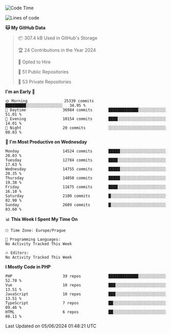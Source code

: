 <!--START_SECTION:waka-->
![Code Time](http://img.shields.io/badge/Code%20Time-1%2C583%20hrs%2058%20mins-blue)

![Lines of code](https://img.shields.io/badge/From%20Hello%20World%20I%27ve%20Written-23.0%20million%20lines%20of%20code-blue)

**🐱 My GitHub Data** 

> 📦 307.4 kB Used in GitHub's Storage 
 > 
> 🏆 24 Contributions in the Year 2024
 > 
> 💼 Opted to Hire
 > 
> 📜 51 Public Repositories 
 > 
> 🔑 53 Private Repositories 
 > 
**I'm an Early 🐤** 

```text
🌞 Morning                25339 commits       █████████░░░░░░░░░░░░░░░░   34.95 % 
🌆 Daytime                36984 commits       █████████████░░░░░░░░░░░░   51.01 % 
🌃 Evening                10154 commits       ████░░░░░░░░░░░░░░░░░░░░░   14.01 % 
🌙 Night                  20 commits          ░░░░░░░░░░░░░░░░░░░░░░░░░   00.03 % 
```
📅 **I'm Most Productive on Wednesday** 

```text
Monday                   14524 commits       █████░░░░░░░░░░░░░░░░░░░░   20.03 % 
Tuesday                  12784 commits       ████░░░░░░░░░░░░░░░░░░░░░   17.63 % 
Wednesday                14755 commits       █████░░░░░░░░░░░░░░░░░░░░   20.35 % 
Thursday                 14050 commits       █████░░░░░░░░░░░░░░░░░░░░   19.38 % 
Friday                   11675 commits       ████░░░░░░░░░░░░░░░░░░░░░   16.10 % 
Saturday                 2100 commits        █░░░░░░░░░░░░░░░░░░░░░░░░   02.90 % 
Sunday                   2609 commits        █░░░░░░░░░░░░░░░░░░░░░░░░   03.60 % 
```


📊 **This Week I Spent My Time On** 

```text
🕑︎ Time Zone: Europe/Prague

💬 Programming Languages: 
No Activity Tracked This Week

🔥 Editors: 
No Activity Tracked This Week
```

**I Mostly Code in PHP** 

```text
PHP                      39 repos            █████████████░░░░░░░░░░░░   52.70 % 
Vue                      10 repos            ███░░░░░░░░░░░░░░░░░░░░░░   13.51 % 
JavaScript               10 repos            ███░░░░░░░░░░░░░░░░░░░░░░   13.51 % 
TypeScript               7 repos             ██░░░░░░░░░░░░░░░░░░░░░░░   09.46 % 
HTML                     6 repos             ██░░░░░░░░░░░░░░░░░░░░░░░   08.11 % 
```




 Last Updated on 05/06/2024 01:48:21 UTC
<!--END_SECTION:waka-->
<!--
**AlexKratky/AlexKratky** is a ✨ _special_ ✨ repository because its `README.md` (this file) appears on your GitHub profile.

Here are some ideas to get you started:

- 🔭 I’m currently working on ...
- 🌱 I’m currently learning ...
- 👯 I’m looking to collaborate on ...
- 🤔 I’m looking for help with ...
- 💬 Ask me about ...
- 📫 How to reach me: ...
- 😄 Pronouns: ...
- ⚡ Fun fact: ...
-->
